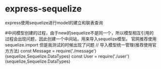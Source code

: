 # express-sequelize
express使用sequelize进行model的建立和联表查询

#中间模型创建的过程，由于new的sequelize不是同一个，所以模型相互引用的过程会出现问题，因此创建一个中间站，用来导入sequelize模型。
官网推荐使用
sequelize.import
但是我测试的时候出现了问题
// 导入模型统一管理(推荐使用官方方法)
const Message = require('./message')(sequelize,Sequelize.DataTypes)
const User = require('./user')(sequelize,Sequelize.DataTypes)
